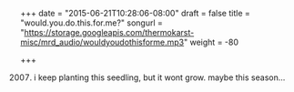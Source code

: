 +++
date = "2015-06-21T10:28:06-08:00"
draft = false
title = "would.you.do.this.for.me?"
songurl = "https://storage.googleapis.com/thermokarst-misc/mrd_audio/wouldyoudothisforme.mp3"
weight = -80

+++

2007. i keep planting this seedling, but it wont grow. maybe this season...
